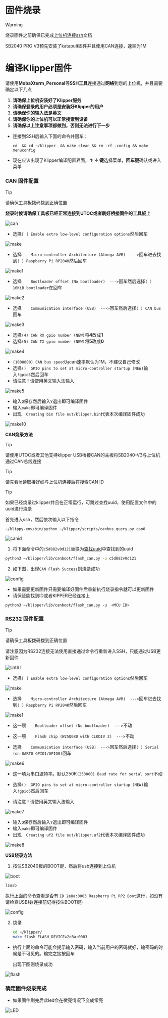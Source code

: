 # 固件烧录

> [!Warning]
>
> 烧录固件之前确保已完成[上位机连接ssh](introduction/conntossh.md "点击即可跳转")文档
>
> SB2040 PRO V3预先安装了katapult固件并且使用CAN连接，速率为1M

# 编译Klipper固件

请使用**MobaXterm_Personal**等**SSH工具**连接通过**网络**到您的上位机，并且需要确定以下几点

1. **请确保上位机安装好了Klipper服务**
2. **请确保登录的用户必须是安装好Klipper的用户**
3. **请确保你的输入法是英文**
4. **请确保你的上位机可以正常搜索到设备**
5. **请确保以上注意事项都做到，否则无法进行下一步**



* 连接到SSH后输入下面的命令并回车：

     ```
     cd  && cd ~/klipper  && make clean && rm -rf .config && make menuconfig
     ```

* 现在应该出现了Klipper编译配置界面，**↑ ↓ 键**选择菜单，**回车键**确认或进入菜单

<!-- tabs:start -->

### ****CAN 固件配置****
>[!TIP]
>请确保工具板拨码拨到正确位置
>
>**烧录时候请确保工具板已经正常连接到UTOC或者刷好桥接固件的工具板上**

![can](../../images/boards/fly_sb2040_v3/flash_can.png)

* 选择`[ ] Enable extra low-level configuration options`然后回车

![make](../../images/boards/fly_sb2040_v3/make.png)

* 选择`    Micro-controller Architecture (Atmega AVR)  --->`回车进去找到`( ) Raspberry Pi RP2040`然后回车

![make1](../../images/boards/fly_sb2040_v3/make1.png)

* 选择`    Bootloader offset (No bootloader)  --->`回车然后选择`( ) 16KiB bootloader`在回车

![make2](../../images/boards/fly_sb2040_v3/make2.png)

* 选择`    Communication interface (USB)  --->`回车然后选择`( ) CAN bus`回车

![make3](../../images/boards/fly_sb2040_v3/make3.png)

* 选择`(4) CAN RX gpio number (NEW)`将**4**改成**1**
* 选择`(5) CAN TX gpio number (NEW)`将**5**改成**0**

![make4](../../images/boards/fly_sb2040_v3/make4.png)

* `(1000000) CAN bus speed`为can速率默认为1M，不建议自己修改
* 选择`()  GPIO pins to set at micro-controller startup (NEW)`输入`!gpio5`然后回车
* 请注意 **!** 请使用英文输入法输入

![make5](../../images/boards/fly_sb2040_v3/make5.png)

* 输入`Q`保存然后输入`Y`退出即可编译固件
* 输入`make`即可编译固件
* 出现`  Creating bin file out/klipper.bin`代表本次编译固件成功

![make10](../../images/boards/fly_sb2040_v3/make10.png)

**CAN烧录方法**

> [!TIP]
> 请使用UTOC或者其他支持klipper USB桥接CAN的主板将SB2040-V3与上位机通过CAN总线连接

> [!TIP]
>
> 请先看[Id读取](http://mellow.klipper.cn/#/board/fly_sb2040_v3_pro/uuid?id=can-id读取)接好线与上位机连接后在搜索CAN ID

> [!TIP]
> 如果已经烧录过klipper并且在正常运行，可跳过查找uuid，使用配置文件中的uuid进行烧录

首先进入ssh，然后依次输入以下指令

```
~/klippy-env/bin/python ~/klipper/scripts/canbus_query.py can0
```

![canid](../../images/guides/klippererro/canid.png)

1. 将下面命令中的``c5d882v0d121``替换为[查找uuid](#_2-查找uuid "点击即可跳转")中查找到的uuid

```bash
python3 ~/klipper/lib/canboot/flash_can.py -u c5d882v0d121
```

2. 如下图，出现``CAN Flash Success``则烧录成功

![config](../../images/boards/fly_sht_v2/flash.png ":no-zooom")

* 如果需要更新固件只需要编译好固件后重新执行烧录指令就可以更新固件
* 请保证能找到ID或者KIPPER已经连接上

```
python3 ~/klipper/lib/canboot/flash_can.py -u  <MCU ID>
```



### ****RS232 固件配置****

>[!TIP]
>请确保工具板拨码拨到正确位置
>
>请注意因为RS232连接无法使用直接通过命令行重新进入SSH，只能通过USB更新固件

![UART](../../images/boards/fly_sb2040_v3/flash_uart.png)

* 选择`[ ] Enable extra low-level configuration options`然后回车

![make](../../images/boards/fly_sb2040_v3/make.png)

* 选择`    Micro-controller Architecture (Atmega AVR)  --->`回车进去找到`( ) Raspberry Pi RP2040`然后回车

![make1](../../images/boards/fly_sb2040_v3/make1.png)

* 这一项`    Bootloader offset (No bootloader)  --->`不动
* 这一项`    Flash chip (W25Q080 with CLKDIV 2)  --->`不动

* 选择`    Communication interface (USB)  --->`回车然后选择`( ) Serial (on UART0 GPIO1/GPIO0)`回车

![make6](../../images/boards/fly_sb2040_v3/make6.png)

* 这一项为串口波特率。默认250K`(250000) Baud rate for serial port`不动

* 选择`()  GPIO pins to set at micro-controller startup (NEW)`输入`!gpio5`然后回车
* 请注意 **!** 请使用英文输入法输入

![make7](../../images/boards/fly_sb2040_v3/make7.png)

* 输入`Q`保存然后输入`Y`退出即可编译固件
* 输入`make`即可编译固件
* 出现`  Creating uf2 file out/klipper.uf2`代表本次编译固件成功

![make8](../../images/boards/fly_sb2040_v3/make8.png)

**USB烧录方法**

1. 按住SB2040板的BOOT键，然后将usb连接到上位机

![boot](../../images/boards/fly_sb2040_v3/boot.png)

```bash
lsusb
```

执行上面的命令查看是否有 ``ID 2e8a:0003 Raspberry Pi RP2 Boot``这行，如没有请检查USB线(连接前记得按住BOOT键)

![config](../../images/boards/fly_sb2040/lsusb.png ":no-zooom")

2. 烧录
   
    ```bash
    cd ~/klipper/
    make flash FLASH_DEVICE=2e8a:0003
    ```
    

* 执行上面的命令可能会提示输入密码，输入当前用户的密码就好，输密码的时候是不可见的。输完之接按回车

   出现下图则烧录成功

![flash](../../images/boards/fly_sb2040/flash.png ":no-zooom")

<!-- tabs:end -->

### 确定固件烧录完成

* 如果固件刷完后此led会在微亮情况下变成常亮

![LED](../../images/boards/fly_sb2040_v3/led.png ":no-zooom")
